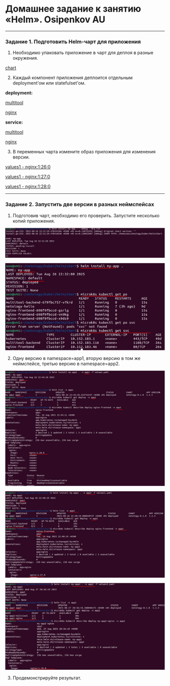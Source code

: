 # Домашнее задание к занятию «Helm». Osipenkov AU

------

### Задание 1. Подготовить Helm-чарт для приложения

1. Необходимо упаковать приложение в чарт для деплоя в разные окружения. 

[chart](https://github.com/Kovrei/devops-netology/tree/main/kuber/helm/chart)

2. Каждый компонент приложения деплоится отдельным deployment’ом или statefulset’ом.

**deployment:**  

[multitool](https://github.com/Kovrei/devops-netology/blob/main/kuber/helm/chart/templates/deployment/d-multitool.yml)

[nginx](https://github.com/Kovrei/devops-netology/blob/main/kuber/helm/chart/templates/deployment/d-nginx.yml)

**service:**  

[multitool](https://github.com/Kovrei/devops-netology/blob/main/kuber/helm/chart/templates/service/svc-multitool.yml)

[nginx](https://github.com/Kovrei/devops-netology/blob/main/kuber/helm/chart/templates/service/svc-nginx.yml)

3. В переменных чарта измените образ приложения для изменения версии.

[values1 - nginx:1:26:0](https://github.com/Kovrei/devops-netology/blob/main/kuber/helm/chart/values1.yaml)

[values1 - nginx:1:27:0](https://github.com/Kovrei/devops-netology/blob/main/kuber/helm/chart/values2.yaml)

[values1 - nginx:1:28:0](https://github.com/Kovrei/devops-netology/blob/main/kuber/helm/chart/values3.yaml)

------
### Задание 2. Запустить две версии в разных неймспейсах

1. Подготовив чарт, необходимо его проверить. Запуститe несколько копий приложения.

![alt text](https://github.com/Kovrei/devops-netology/blob/main/kuber/helm/img/2.1.1.JPG)

![alt text](https://github.com/Kovrei/devops-netology/blob/main/kuber/helm/img/2.1.2.JPG)

2. Одну версию в namespace=app1, вторую версию в том же неймспейсе, третью версию в namespace=app2.

![alt text](https://github.com/Kovrei/devops-netology/blob/main/kuber/helm/img/2.2.1.JPG)

![alt text](https://github.com/Kovrei/devops-netology/blob/main/kuber/helm/img/2.2.2.JPG)

![alt text](https://github.com/Kovrei/devops-netology/blob/main/kuber/helm/img/2.2.3.JPG)

3. Продемонстрируйте результат.



